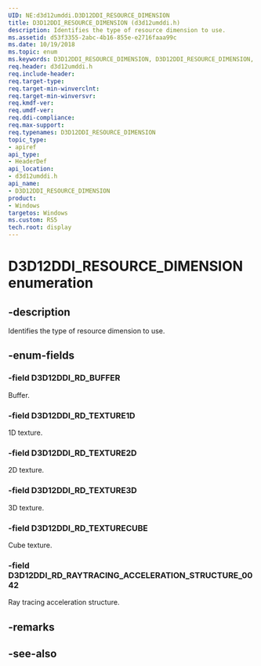 ```yaml
---
UID: NE:d3d12umddi.D3D12DDI_RESOURCE_DIMENSION
title: D3D12DDI_RESOURCE_DIMENSION (d3d12umddi.h)
description: Identifies the type of resource dimension to use.
ms.assetid: d53f3355-2abc-4b16-855e-e2716faaa99c
ms.date: 10/19/2018
ms.topic: enum
ms.keywords: D3D12DDI_RESOURCE_DIMENSION, D3D12DDI_RESOURCE_DIMENSION, 
req.header: d3d12umddi.h
req.include-header:
req.target-type:
req.target-min-winverclnt:
req.target-min-winversvr:
req.kmdf-ver:
req.umdf-ver:
req.ddi-compliance:
req.max-support:
req.typenames: D3D12DDI_RESOURCE_DIMENSION
topic_type: 
- apiref
api_type: 
- HeaderDef
api_location: 
- d3d12umddi.h
api_name: 
- D3D12DDI_RESOURCE_DIMENSION
product:
- Windows
targetos: Windows
ms.custom: RS5
tech.root: display
---
```


# D3D12DDI_RESOURCE_DIMENSION enumeration

## -description

Identifies the type of resource dimension to use.

## -enum-fields

### -field D3D12DDI_RD_BUFFER

Buffer.

### -field D3D12DDI_RD_TEXTURE1D

1D texture.

### -field D3D12DDI_RD_TEXTURE2D

2D texture.

### -field D3D12DDI_RD_TEXTURE3D

3D texture.

### -field D3D12DDI_RD_TEXTURECUBE

Cube texture.

### -field D3D12DDI_RD_RAYTRACING_ACCELERATION_STRUCTURE_0042

Ray tracing acceleration structure.

## -remarks

## -see-also

